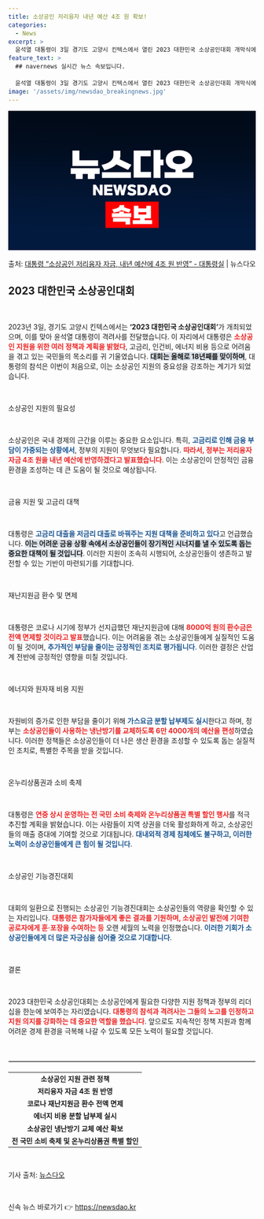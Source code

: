 ```yaml
---
title: 소상공인 저리융자 내년 예산 4조 원 확보!
categories:
  - News
excerpt: >
  윤석열 대통령이 3일 경기도 고양시 킨텍스에서 열린 2023 대한민국 소상공인대회 개막식에서 격려사를 하고 …
feature_text: >
  ## navernews 실시간 뉴스 속보입니다.

  윤석열 대통령이 3일 경기도 고양시 킨텍스에서 열린 2023 대한민국 소상공인대회 개막식에서 격려사를 하고 …
image: '/assets/img/newsdao_breakingnews.jpg'
---
```


![뉴스다오 속보](/assets/img/newsdao_breakingnews.jpg)

<p>출처: <a href="https://newsdao.kr/2401" rel="dofollow">대통령 “소상공인 저리융자 자금, 내년 예산에 4조 원 반영” - 대통령실</a> | 뉴스다오</p>

<h2 data-ke-size="size26">2023 대한민국 소상공인대회</h2>

<p data-ke-size="size16">&nbsp;</p>

<p data-ke-size="size16">2023년 3일, 경기도 고양시 킨텍스에서는 <b>‘2023 대한민국 소상공인대회’</b>가 개최되었으며, 이를 맞아 윤석열 대통령이 격려사를 전달했습니다. 이 자리에서 대통령은 <b><span style="color: #ee2323;">소상공인 지원을 위한 여러 정책과 계획을 밝혔다</span></b>, 고금리, 인건비, 에너지 비용 등으로 어려움을 겪고 있는 국민들의 목소리를 귀 기울였습니다. <b><span style="background-color: #21538527;">대회는 올해로 18년째를 맞이하며</span></b>, 대통령의 참석은 이번이 처음으로, 이는 소상공인 지원의 중요성을 강조하는 계기가 되었습니다.</p>

<p data-ke-size="size16">&nbsp;</p>

소상공인 지원의 필요성
<p data-ke-size="size16">&nbsp;</p>

<p data-ke-size="size16">소상공인은 국내 경제의 근간을 이루는 중요한 요소입니다. 특히, <b><span style="color: #1a5490;">고금리로 인해 금융 부담이 가중되는 상황에서</span></b>, 정부의 지원이 무엇보다 필요합니다. <b><span style="color: #ee2323;">따라서, 정부는 저리융자 자금 4조 원을 내년 예산에 반영하겠다고 발표했습니다</span></b>. 이는 소상공인이 안정적인 금융 환경을 조성하는 데 큰 도움이 될 것으로 예상됩니다.</p>

<p data-ke-size="size16">&nbsp;</p>

금융 지원 및 고금리 대책
<p data-ke-size="size16">&nbsp;</p>

<p data-ke-size="size16">대통령은 <b><span style="color: #1a5490;">고금리 대출을 저금리 대출로 바꿔주는 지원 대책을 준비하고 있다</span></b>고 언급했습니다. <b><span style="background-color: #21538527;">이는 어려운 금융 상황 속에서 소상공인들이 장기적인 시너지를 낼 수 있도록 돕는 중요한 대책이 될 것입니다</span></b>. 이러한 지원이 조속히 시행되어, 소상공인들이 생존하고 발전할 수 있는 기반이 마련되기를 기대합니다.</p>

<p data-ke-size="size16">&nbsp;</p>

재난지원금 환수 및 면제
<p data-ke-size="size16">&nbsp;</p>

<p data-ke-size="size16">대통령은 코로나 시기에 정부가 선지급했던 재난지원금에 대해 <b><span style="color: #ee2323;">8000억 원의 환수금은 전액 면제할 것이라고 발표</span></b>했습니다. 이는 어려움을 겪는 소상공인들에게 실질적인 도움이 될 것이며, <b><span style="color: #1a5490;">추가적인 부담을 줄이는 긍정적인 조치로 평가됩니다</span></b>. 이러한 결정은 산업계 전반에 긍정적인 영향을 미칠 것입니다.</p>

<p data-ke-size="size16">&nbsp;</p>

에너지와 원자재 비용 지원
<p data-ke-size="size16">&nbsp;</p>

<p data-ke-size="size16">자원비의 증가로 인한 부담을 줄이기 위해 <b><span style="color: #1a5490;">가스요금 분할 납부제도 실시</span></b>한다고 하며, 정부는 <b><span style="color: #ee2323;">소상공인들이 사용하는 냉난방기를 교체하도록 6만 4000개의 예산을 편성</span></b>하였습니다. 이러한 정책들은 소상공인들이 더 나은 생산 환경을 조성할 수 있도록 돕는 실질적인 조치로, 특별한 주목을 받을 것입니다.</p>

<p data-ke-size="size16">&nbsp;</p>

온누리상품권과 소비 축제
<p data-ke-size="size16">&nbsp;</p>

<p data-ke-size="size16">대통령은 <b><span style="color: #ee2323;">연중 상시 운영하는 전 국민 소비 축제와 온누리상품권 특별 할인 행사</span></b>를 적극 추진할 계획을 밝혔습니다. 이는 사람들이 지역 상권을 더욱 활성화하게 하고, 소상공인들의 매출 증대에 기여할 것으로 기대됩니다. <b><span style="color: #1a5490;">대내외적 경제 침체에도 불구하고, 이러한 노력이 소상공인들에게 큰 힘이 될 것입니다</span></b>.</p>

<p data-ke-size="size16">&nbsp;</p>

소상공인 기능경진대회
<p data-ke-size="size16">&nbsp;</p>

<p data-ke-size="size16">대회의 일환으로 진행되는 소상공인 기능경진대회는 소상공인들의 역량을 확인할 수 있는 자리입니다. <b><span style="color: #ee2323;">대통령은 참가자들에게 좋은 결과를 기원하며, 소상공인 발전에 기여한 공로자에게 훈·포장을 수여하는 등</span></b> 오랜 세월의 노력을 인정했습니다. <b><span style="color: #1a5490;">이러한 기회가 소상공인들에게 더 많은 자긍심을 심어줄 것으로 기대합니다</span></b>.</p>

<p data-ke-size="size16">&nbsp;</p>

결론
<p data-ke-size="size16">&nbsp;</p>

<p data-ke-size="size16">2023 대한민국 소상공인대회는 소상공인에게 필요한 다양한 지원 정책과 정부의 리더십을 한눈에 보여주는 자리였습니다. <b><span style="color: #ee2323;">대통령의 참석과 격려사는 그들의 노고를 인정하고 지원 의지를 강화하는 데 중요한 역할을 했습니다</span></b>. 앞으로도 지속적인 정책 지원과 함께 어려운 경제 환경을 극복해 나갈 수 있도록 모든 노력이 필요할 것입니다.</p>

<p data-ke-size="size16">&nbsp;</p>

<hr style="border: 1px solid #ccc; margin: 20px 0;">

<table>
    <tr>
        <td style="text-align: center; height: 17px;"><b>소상공인 지원 관련 정책</b></td>
    </tr>
    <tr>
        <td style="text-align: center; height: 17px;"><b>저리융자 자금 4조 원 반영</b></td>
    </tr>
    <tr>
        <td style="text-align: center; height: 17px;"><b>코로나 재난지원금 환수 전액 면제</b></td>
    </tr>
    <tr>
        <td style="text-align: center; height: 17px;"><b>에너지 비용 분할 납부제 실시</b></td>
    </tr>
    <tr>
        <td style="text-align: center; height: 17px;"><b>소상공인 냉난방기 교체 예산 확보</b></td>
    </tr>
    <tr>
        <td style="text-align: center; height: 17px;"><b>전 국민 소비 축제 및 온누리상품권 특별 할인</b></td>
    </tr>
</table>

<p data-ke-size="size16">&nbsp;</p>

<p data-ke-size="size16">기사 출처: <a href="https://newsdao.kr/2401">뉴스다오</a></p> 

<p data-ke-size="size16">&nbsp;</p> 

신속 뉴스 바로가기 👉 <a href="https://newsdao.kr" rel="dofollow">https://newsdao.kr</a>


